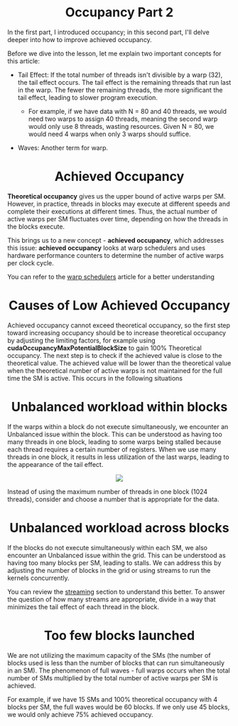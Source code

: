 

<p align="center">
 <h1 align="center">Occupancy Part 2</h1>
</p>

In the first part, I introduced occupancy; in this second part, I'll delve deeper into how to improve achieved occupancy.

Before we dive into the lesson, let me explain two important concepts for this article:

- Tail Effect: If the total number of threads isn't divisible by a warp (32), the tail effect occurs. The tail effect is the remaining threads that run last in the warp. The fewer the remaining threads, the more significant the tail effect, leading to slower program execution.
    - For example, if we have data with N = 80 and 40 threads, we would need two warps to assign 40 threads, meaning the second warp would only use 8 threads, wasting resources. Given N = 80, we would need 4 warps when only 3 warps should suffice.

- Waves: Another term for warp.



<p align="center">
 <h1 align="center">Achieved Occupancy</h1>
</p>


**Theoretical occupancy** gives us the upper bound of active warps per SM. However, in practice, threads in blocks may execute at different speeds and complete their executions at different times. Thus, the actual number of active warps per SM fluctuates over time, depending on how the threads in the blocks execute.

This brings us to a new concept - **achieved occupancy**, which addresses this issue: **achieved occupancy** looks at warp schedulers and uses hardware performance counters to determine the number of active warps per clock cycle.

You can refer to the [warp schedulers](https://github.com/CisMine/Guide-NVIDIA-Tools/tree/main/Chapter06) article for a better understanding



<p align="center">
 <h1 align="center">Causes of Low Achieved Occupancy</h1>
</p>

Achieved occupancy cannot exceed theoretical occupancy, so the first step toward increasing occupancy should be to increase theoretical occupancy by adjusting the limiting factors, for example using **cudaOccupancyMaxPotentialBlockSize** to gain 100% Theoretical occupancy. The next step is to check if the achieved value is close to the theoretical value. The achieved value will be lower than the theoretical value when the theoretical number of active warps is not maintained for the full time the SM is active. This occurs in the following situations


<p align="center">
 <h1 align="center">Unbalanced workload within blocks</h1>
</p>

If the warps within a block do not execute simultaneously, we encounter an Unbalanced issue within the block. This can be understood as having too many threads in one block, leading to some warps being stalled because each thread requires a certain number of registers. When we use many threads in one block, it results in less utilization of the last warps, leading to the appearance of the tail effect.

<p align="center">
  <img src="https://github.com/CisMine/Guide-NVIDIA-Tools/assets/122800932/de4b8ac8-009c-48eb-955d-bb9961a935a9" />
</p>


Instead of using the maximum number of threads in one block (1024 threads), consider and choose a number that is appropriate for the data.

<p align="center">
 <h1 align="center">Unbalanced workload across blocks</h1>
</p>

If the blocks do not execute simultaneously within each SM, we also encounter an Unbalanced issue within the grid. This can be understood as having too many blocks per SM, leading to stalls. We can address this by adjusting the number of blocks in the grid or using streams to run the kernels concurrently.

You can review the [streaming](https://github.com/CisMine/Parallel-Computing-Cuda-C/tree/main/Chapter11) section to understand this better. To answer the question of how many streams are appropriate, divide in a way that minimizes the tail effect of each thread in the block.


<p align="center">
 <h1 align="center">Too few blocks launched</h1>
</p>

We are not utilizing the maximum capacity of the SMs (the number of blocks used is less than the number of blocks that can run simultaneously in an SM). The phenomenon of full waves - full warps occurs when the total number of SMs multiplied by the total number of active warps per SM is achieved.

For example, if we have 15 SMs and 100% theoretical occupancy with 4 blocks per SM, the full waves would be 60 blocks. If we only use 45 blocks, we would only achieve 75% achieved occupancy.




































